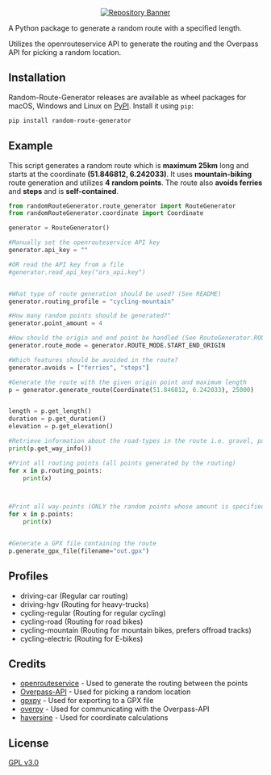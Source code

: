 <p align="center">
  <a href="">
    <img src="banner.png" alt="Repository Banner">
  </a>
</p>

A Python package to generate a random route with a specified length.

Utilizes the openrouteservice API to generate the routing and the Overpass API for picking a random location. 

## Installation

Random-Route-Generator releases are available as wheel packages for macOS, Windows and Linux on [PyPI](https://pypi.org/project/random-route-generator/). Install it using `pip`:

```bash
pip install random-route-generator
```

## Example

This script generates a random route which is **maximum 25km** long and starts at the coordinate **(51.846812, 6.242033)**. It uses **mountain-biking** route generation and utilizes **4 random points**. The route also **avoids ferries** and **steps** and is **self-contained**.

```python
from randomRouteGenerator.route_generator import RouteGenerator
from randomRouteGenerator.coordinate import Coordinate

generator = RouteGenerator()

#Manually set the openrouteservice API key
generator.api_key = ""

#OR read the API key from a file
#generator.read_api_key("ors_api.key")


#What type of route generation should be used? (See README)
generator.routing_profile = "cycling-mountain"

#How many random points should be generated?"
generator.point_amount = 4

#How should the origin and end point be handled (See RouteGenerator.ROUTE_MODE)?
generator.route_mode = generator.ROUTE_MODE.START_END_ORIGIN

#Which features should be avoided in the route?
generator.avoids = ["ferries", "steps"]

#Generate the route with the given origin point and maximum length
p = generator.generate_route(Coordinate(51.846812, 6.242033), 25000)


length = p.get_length()
duration = p.get_duration()
elevation = p.get_elevation()

#Retrieve information about the road-types in the route i.e. gravel, paved, ...
print(p.get_way_info())

#Print all routing points (all points generated by the routing)
for x in p.routing_points:
	print(x)



#Print all way-points (ONLY the random points whose amount is specified in generator.point_amount)
for x in p.points:
	print(x)


#Generate a GPX file containing the route
p.generate_gpx_file(filename="out.gpx")
```


## Profiles
* driving-car (Regular car routing)
* driving-hgv (Routing for heavy-trucks)
* cycling-regular (Routing for regular cycling)
* cycling-road (Routing for road bikes)
* cycling-mountain (Routing for mountain bikes, prefers offroad tracks)
* cycling-electric (Routing for E-bikes)

## Credits

* [openrouteservice](https://openrouteservice.org/) - Used to generate the routing between the points
* [Overpass-API](http://overpass-api.de/) - Used for picking a random location
* [gpxpy](https://github.com/tkrajina/gpxpy) - Used for exporting to a GPX file
* [overpy](https://pypi.org/project/overpy/) - Used for communicating with the Overpass-API
* [haversine](https://pypi.org/project/haversine/) - Used for coordinate calculations

## License

[GPL v3.0](https://github.com/oskarkraemer/youtubeWordFinder/blob/main/LICENSE)
